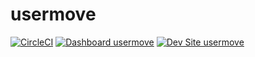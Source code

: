 # usermove

[![CircleCI](https://circleci.com/gh/jdelon02/usermove.svg?style=shield)](https://circleci.com/gh/jdelon02/usermove)
[![Dashboard usermove](https://img.shields.io/badge/dashboard-usermove-yellow.svg)](https://dashboard.pantheon.io/sites/7cac2c54-dd03-44a7-a924-2d52d9cd7dbf#dev/code)
[![Dev Site usermove](https://img.shields.io/badge/site-usermove-blue.svg)](http://dev-usermove.pantheonsite.io/)